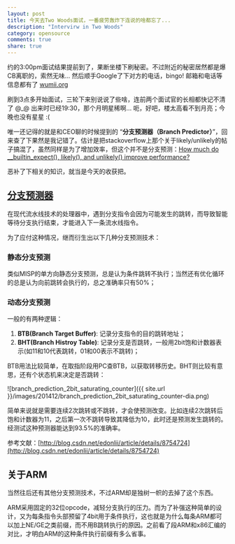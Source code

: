 ```yaml
---
layout: post
title: 今天去Two Woods面试，一番疲劳轰炸下连说的啥都忘了...
description: "Intervirw in Two Woods"
category: opensource
comments: true
share: true
---
```


约的3:00pm面试结果提前到了，果断坐楼下刷秘密。不过附近的秘密居然都是爆CB离职的，索然无味... 然后顺手Google了下对方的电话，bingo! 邮箱和电话等信息都有了 [wumii.org](http://whois.domaintools.com/wumii.org)

刷到3点多开始面试，三轮下来别说说了些啥，连前两个面试官的长相都快记不清了 @_@ 出来时已经19:30，那个月明星稀啊... 呃，好吧，楼太高看不到月亮；今晚也没有星星 :(

唯一还记得的就是和CEO聊的时候提到的 “**分支预测器（Branch Predictor）**”，回来查了下果然是我记错了。估计是把stackoverflow上那个关于likely/unlikely的帖子搞混了，虽然同样是为了增加效率，但这个并不是分支预测：[How much do __builtin_expect(), likely(), and unlikely() improve performance?](http://blog.man7.org/2012/10/how-much-do-builtinexpect-likely-and.html)

恶补了下相关的知识，就当是今天的收获把。

## [分支预测器](http://zh.wikipedia.org/zh/%E5%88%86%E6%94%AF%E9%A0%90%E6%B8%AC%E5%99%A8)

在现代流水线技术的处理器中，遇到分支指令会因为可能发生的跳转，而导致智能等待分支执行结束，才能进入下一条流水线指令。

为了应付这种情况，继而衍生出以下几种分支预测技术：

### 静态分支预测
类似MISP的单方向静态分支预测，总是认为条件跳转不执行；当然还有优化循环的总是认为向前跳转会执行的，总之准确率只有50%；

### 动态分支预测

一般的有两种逻辑：

1. **BTB(Branch Target Buffer)**: 记录分支指令的目的跳转地址；
2. **BHT(Branch Histroy Table)**: 记录分支是否跳转，一般用2bit饱和计数器表示(如11和10代表跳转，01和00表示不跳转)；

BTB用法比较简单，在取指阶段用PC查BTB，以获取转移历史。BHT则比较有意思，还有个状态机来决定是否跳转：

![branch_prediction_2bit_saturating_counter]({{ site.url }}/images/201412/branch_prediction_2bit_saturating_counter-dia.png)

简单来说就是需要连续2次跳转或不跳转，才会使预测改变。比如连续2次跳转后饱和计数器为11，之后第一次不跳转导致其降低为10，此时还是预测发生跳转的。经测试这种预测器能达到93.5%的准确率。

参考文献：[http://blog.csdn.net/edonlii/article/details/8754724](http://blog.csdn.net/edonlii/article/details/8754724)

## 关于ARM

当然往后还有其他分支预测技术，不过ARM却是独树一帜的去掉了这个东西。

ARM采用固定的32位opcode，减轻分支执行的压力。而为了补强这种简单的设计，又为每条指令头部预留了4bit用于条件执行，这也就是为什么每条ARM都可以加上NE/GE之类前缀，而不用B跳转执行的原因。之前看了段ARM和x86汇编的对比，才明白ARM的这种条件执行前缀有多么省事。
